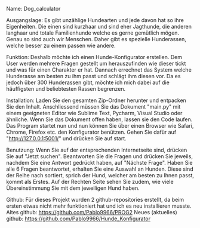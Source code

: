Name:
Dog_calculator

Ausgangslage:
Es gibt unzählige Hundearten und jede davon hat so ihre Eigenheiten. Die einen sind kurzhaar und sind eher Jagthunde, die anderen langhaar und totale Familienhunde welche es gerne gemütlich mögen. Genau so sind auch wir Menschen. Daher gibt es spezielle Hunderassen, welche besser zu einem passen wie andere. 

Funktion:
Deshalb möchte ich einen Hunde-Konfigurator erstellen. Dem User werden mehrere Fragen gestellt um herauszufinden wie dieser tickt und was für einen Charakter er hat. Dannach errechnet das System welche Hunderasse am besten zu ihm passt und schlägt ihm diesen vor. 
Da es jedoch über 300 Hunderassen gibt, möchte ich mich dabei auf die häuffigsten und beliebtesten Rassen begrenzen.

Installation:
Laden Sie den gesamten Zip-Ordner herunter und entpacken Sie den Inhalt. Anschliessend müssen Sie das Dokument "main.py" mit einem geeigneten Editor wie Sublime Text, Pycharm, Visual Studio oder ähnliche. Wenn Sie das Dokument offen haben, lassen sie den Code laufen. Das Program startet nun und nun können Sie über einen Browser wie Safari, Chrome, Firefox etc. den Konfigurator benützen. Gehen Sie dafür auf "http://127.0.0.1:5001/" und drücken Sie auf start.

Benutzung:
Wenn Sie auf der entsprechenden Internetseite sind, drücken Sie auf "Jetzt suchen". Beantworten Sie die Fragen und drücken Sie jeweils, nachdem Sie eine Antwort gedrückt haben, auf "Nächste Frage". Haben Sie alle 6 Fragen beantwortet, erhalten Sie eine Auswahl an Hunden. Diese sind der Reihe nach sortiert, sprich der Hund, welcher am besten zu Ihnen passt, kommt als Erstes. Auf der Rechten Seite sehen Sie zudem, wie viele Übereinstimmung Sie mit dem jeweiligen Hund haben.

Github:
Für dieses Projekt wurden 2 github-repositories erstellt, da beim ersten etwas nicht mehr funktioniert hat und ich es neu installieren musste. 
Altes github: https://github.com/Pablo9966/PROG2
Neues (aktuelles) github: https://github.com/Pablo9966/Hunde_Konfigurator